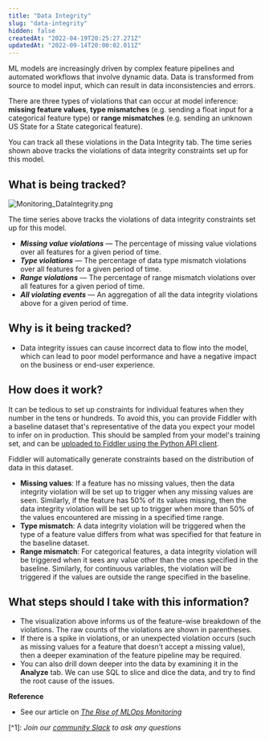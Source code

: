 ```yaml
---
title: "Data Integrity"
slug: "data-integrity"
hidden: false
createdAt: "2022-04-19T20:25:27.271Z"
updatedAt: "2022-09-14T20:00:02.011Z"
---
```

ML models are increasingly driven by complex feature pipelines and automated workflows that involve dynamic data. Data is transformed from source to model input, which can result in data inconsistencies and errors.

There are three types of violations that can occur at model inference: **missing feature values**, **type mismatches** (e.g. sending a float input for a categorical feature type) or **range mismatches** (e.g. sending an unknown US State for a State categorical feature).

You can track all these violations in the Data Integrity tab. The time series shown above tracks the violations of data integrity constraints set up for this model.

## What is being tracked?

![](https://files.readme.io/8a59eb0-Monitoring_DataIntegrity.png "Monitoring_DataIntegrity.png")

The time series above tracks the violations of data integrity constraints set up for this model.

- **_Missing value violations_** — The percentage of missing value violations over all features for a given period of time.
- **_Type violations_** — The percentage of data type mismatch violations over all features for a given period of time.
- **_Range violations_** — The percentage of range mismatch violations over all features for a given period of time.
- **_All violating events_** — An aggregation of all the data integrity violations above for a given period of time.

## Why is it being tracked?

- Data integrity issues can cause incorrect data to flow into the model, which can lead to poor model performance and have a negative impact on the business or end-user experience. 

## How does it work?

It can be tedious to set up constraints for individual features when they number in the tens or hundreds. To avoid this, you can provide Fiddler with a baseline dataset that's representative of the data you expect your model to infer on in production. This should be sampled from your model's training set, and can be [uploaded to Fiddler using the Python API client](https://api.fiddler.ai/#client-upload_dataset/).

Fiddler will automatically generate constraints based on the distribution of data in this dataset.

- **Missing values**: If a feature has no missing values, then the data integrity violation will be set up to trigger when any missing values are seen. Similarly, if the feature has 50% of its values missing, then the data integrity violation will be set up to trigger when more than 50% of the values encountered are missing in a specified time range.
- **Type mismatch**: A data integrity violation will be triggered when the type of a feature value differs from what was specified for that feature in the baseline dataset.
- **Range mismatch**: For categorical features, a data integrity violation will be triggered when it sees any value other than the ones specified in the baseline. Similarly, for continuous variables, the violation will be triggered if the values are outside the range specified in the baseline.

## What steps should I take with this information?

- The visualization above informs us of the feature-wise breakdown of the violations. The raw counts of the violations are shown in parentheses.
- If there is a spike in violations, or an unexpected violation occurs (such as missing values for a feature that doesn’t accept a missing value), then a deeper examination of the feature pipeline may be required.
- You can also drill down deeper into the data by examining it in the **Analyze** tab. We can use SQL to slice and dice the data, and try to find the root cause of the issues.

**Reference**

- See our article on [_The Rise of MLOps Monitoring_](https://www.fiddler.ai/blog/the-rise-of-mlops-monitoring)

[^1]\: _Join our [community Slack](https://www.fiddler.ai/slackinvite) to ask any questions_